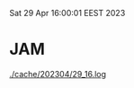Sat 29 Apr 16:00:01 EEST 2023
# JAM
<a href='./cache/202304/29_16.log'>./cache/202304/29_16.log</a>
